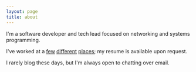 ```yaml
---
layout: page
title: about
---
```


I'm a software developer and tech lead focused on networking and systems
programming. 

I've worked at a [few](https://aws.amazon.com)
[different](https://www.facebook.com) [places](https://ns1.com); my resume
is available upon request.

I rarely blog these days, but I'm always open to chatting over email.

